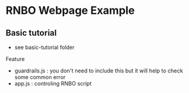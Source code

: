 # RNBO Webpage Example


## Basic tutorial

* see basic-tutorial folder

Feature
- guardrails.js : you don't need to include this but it will help to check some common error
- app.js : controling RNBO script